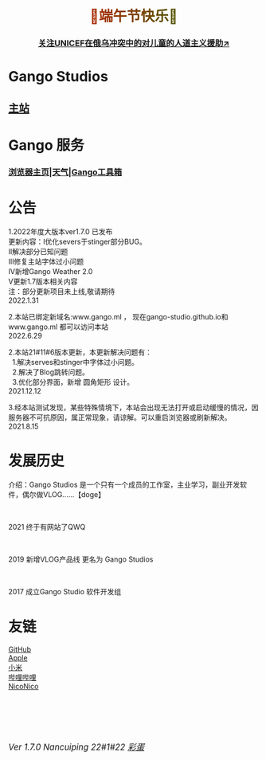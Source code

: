 <html>
  <head>
    <meta charset="UTF-8">
    <!--<link rel="icon" href="image/GANGOpng.ico" type="image/x-icon"/>🧨🧧壬寅虎年春节快乐🧧🧨-->
  </head>
  <body>
    <h1 style = "background-image: linear-gradient(to right, red 0%, green 100%);-webkit-background-clip: text; color: transparent;" align = "center"><!--六·一儿童节快乐！-->🐲端午节快乐🚣</h1>
    <!--<h1 style = "color:red;" align = "center">LIBERECO! Ni Estas La HONOJ</h1>-->
    <!--<h3 style = "color:#87CEEB;" align = "center"><a href ="https://tiyu.baidu.com/beijing2022/home/tab/%E5%A5%96%E7%89%8C%E6%A6%9C" target = "_blank"> >>关注冬奥数据<< </a></h3>-->
    <h3 style = "color:#4B92DB；" align = "center"><a href = "https://www.unicef.org"  target = "_blank">关注UNICEF在俄乌冲突中的对儿童的人道主义援助↗</a></h3>
    <h1>Gango Studios</h1>
      <h2><a href = "Frameset.html">主站</a>
        <br/>   
    <h1>Gango 服务</h1>
    <h3><a href = "serves/blank.html" target = "_blank">浏览器主页</a>|<a href = "serves/weather.html" target = "_blank">天气</a>|<a href = "https://gango-studio.github.io/serves/tools/indexpage.html">Gango工具箱</a>
        <br/>
    </h3>
    <h1>公告</h1>
      <p>   1.2022年度大版本ver1.7.0 已发布<br/>更新内容：Ⅰ优化severs于stinger部分BUG。<br/>Ⅱ解决部分已知问题<br/>Ⅲ修复主站字体过小问题<br/>Ⅳ新增Gango Weather 2.0<br/>Ⅴ更新1.7版本相关内容<br/>注：部分更新项目未上线,敬请期待<br/>        2022.1.31</p>
      <p>   2.本站已绑定新域名:www.gango.ml ， 现在gango-studio.github.io和www.gango.ml 都可以访问本站<br/>        2022.6.29</p>
      <p>   2.本站21#11#6版本更新，本更新解决问题有：<br/>&nbsp;&nbsp;1.解决serves和stinger中字体过小问题。<br/>&nbsp;&nbsp;2.解决了Blog跳转问题。<br>&nbsp;&nbsp;3.优化部分界面，新增 圆角矩形 设计。<br/>        2021.12.12</p>
      <p>   3.经本站测试发现，某些特殊情境下，本站会出现无法打开或启动缓慢的情况，因服务器不可抗原因，属正常现象，请谅解。可以重启浏览器或刷新解决。<br/>        2021.8.15</p>
    <h1>发展历史</h1>
    <p>介绍：Gango Studios 是一个只有一个成员的工作室，主业学习，副业开发软件，偶尔做VLOG......【doge】</p>
    <br/>
      <p>2021    终于有网站了QWQ</p> 
    <br/>
      <p>2019    新增VLOG产品线 更名为 Gango Studios</p>
       <br/>
      <p>2017    成立Gango Studio 软件开发组</p>
    <h1>友链</h1>
      <p>
        <a href = "https://www.github.com" target = "_blank">GitHub</a>
        <br/>
        <a href = "https://www.apple.com" target = "_blank">Apple</a>
        <br/> 
        <a href = "https://www.mi.com" target = "_blank">小米</a>
        <br/>
        <a href = "https://www.bilibili.com" target = "_blank">哔哩哔哩</a>
        <br/>
        <a href = "https://www.nicovideo.jp" target = "_blank">NicoNico</a>
      </p>
    <br/> 
    <br/>
    <br/>
    <br/>
    <nobr><h6><big>Ver 1.7.0  Nancuiping    22#1#22    <a href = "stinger/mainpage.html">彩蛋</a></big></h6></nobr>
  <!--</body>-->
<!--</html>-->
<!-- Developed by Gango Studios , Sam Mu  -->
